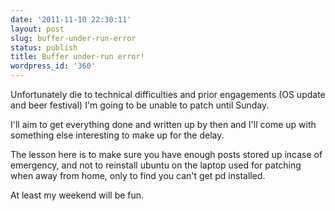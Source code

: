 ```yaml
---
date: '2011-11-10 22:30:11'
layout: post
slug: buffer-under-run-error
status: publish
title: Buffer under-run error!
wordpress_id: '360'
---
```


Unfortunately die to technical difficulties and prior engagements (OS update and beer festival) I'm going to be unable to patch until Sunday.  

I'll aim to get everything done and written up by then and I'll come up with something else interesting to make up for the delay.  

The lesson here is to make sure you have enough posts stored up incase of emergency, and not to reinstall ubuntu on the laptop used for patching when away from home, only to find you can't get pd installed.  

At least my weekend will be fun.
